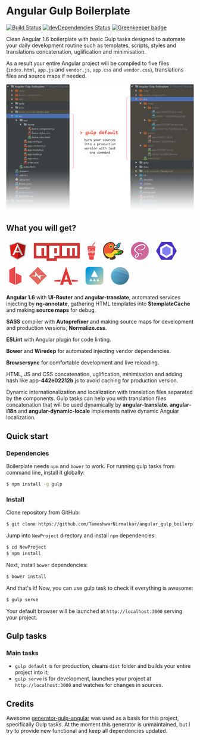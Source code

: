 # Angular Gulp Boilerplate

[![Build Status](https://travis-ci.org/1oginov/Angular-Gulp-Boilerplate.svg?branch=master)](https://travis-ci.org/1oginov/Angular-Gulp-Boilerplate)
[![devDependencies Status](https://david-dm.org/1oginov/Angular-Gulp-Boilerplate/dev-status.svg)](https://david-dm.org/1oginov/Angular-Gulp-Boilerplate?type=dev)
[![Greenkeeper badge](https://badges.greenkeeper.io/1oginov/Angular-Gulp-Boilerplate.svg)](https://greenkeeper.io/)

Clean Angular 1.6 boilerplate with basic Gulp tasks designed to automate your daily development routine such as
templates, scripts, styles and translations concatenation, uglification and minimisation.

As a result your entire Angular project will be compiled to five files (`index.html`, `app.js` and `vendor.js`,
`app.css` and `vendor.css`), translations files and source maps if needed.

![Teaser](https://raw.githubusercontent.com/1oginov/Angular-Gulp-Boilerplate/master/misc/teaser.png)

## What you will get?

![Angular](https://raw.githubusercontent.com/1oginov/Angular-Gulp-Boilerplate/master/misc/angular.png)
![npm](https://raw.githubusercontent.com/1oginov/Angular-Gulp-Boilerplate/master/misc/npm.png)
![Gulp](https://raw.githubusercontent.com/1oginov/Angular-Gulp-Boilerplate/master/misc/gulp.png)
![Bower](https://raw.githubusercontent.com/1oginov/Angular-Gulp-Boilerplate/master/misc/bower.png)
![SASS](https://raw.githubusercontent.com/1oginov/Angular-Gulp-Boilerplate/master/misc/sass.png)
![ESLint](https://raw.githubusercontent.com/1oginov/Angular-Gulp-Boilerplate/master/misc/eslint.png)
![Browsersync](https://raw.githubusercontent.com/1oginov/Angular-Gulp-Boilerplate/master/misc/browsersync.png)
![Normalize](https://raw.githubusercontent.com/1oginov/Angular-Gulp-Boilerplate/master/misc/normalize.png)
![Autoprefixer](https://raw.githubusercontent.com/1oginov/Angular-Gulp-Boilerplate/master/misc/autoprefixer.png)
![UI-Router](https://raw.githubusercontent.com/1oginov/Angular-Gulp-Boilerplate/master/misc/ui-router.png)
![angular-translate](https://raw.githubusercontent.com/1oginov/Angular-Gulp-Boilerplate/master/misc/angular-translate.png)

**Angular 1.6** with **UI-Router** and **angular-translate**, automated services injecting by **ng-annotate**, gathering
HTML templates into **$templateCache** and making **source maps** for debug.

**SASS** compiler with **Autoprefixer** and making source maps for development and production versions,
**Normalize.css**.

**ESLint** with Angular plugin for code linting. 

**Bower** and **Wiredep** for automated injecting vendor dependencies.

**Browsersync** for comfortable development and live reloading.

HTML, JS and CSS concatenation, uglification, minimisation and adding hash like app-**442e02212b**.js to avoid caching
for production version.

Dynamic internationalization and localization with translation files separated by the components. Gulp tasks can help
you with translation files concatenation that will be used dynamically by **angular-translate**. **angular-i18n** and
**angular-dynamic-locale** implements native dynamic Angular localization.

## Quick start

### Dependencies

Boilerplate needs `npm` and `bower` to work. For running gulp tasks from command line, install it globally:

```sh
$ npm install -g gulp
```

### Install

Clone repository from GitHub:

```sh
$ git clone https://github.com/TameshwarNirmalkar/angular_gulp_boilerplate NewProject
```

Jump into `NewProject` directory and install `npm` dependencies:

```sh
$ cd NewProject
$ npm install
```

Next, install `bower` dependencies:

```sh
$ bower install
```

And that's it! Now, you can use gulp task to check if everything is awesome:

```sh
$ gulp serve
```

Your default browser will be launched at `http://localhost:3000` serving your project.

## Gulp tasks

### Main tasks

* `gulp default` is for production, cleans `dist` folder and builds your entire project into it;
* `gulp serve` is for development, launches your project at `http://localhost:3000` and watches for changes in sources.

## Credits

Awesome [generator-gulp-angular](https://github.com/Swiip/generator-gulp-angular) was used as a basis for this project,
specifically Gulp tasks. At the moment this generator is unmaintained, but I try to provide new functional and keep all
dependencies updated.
